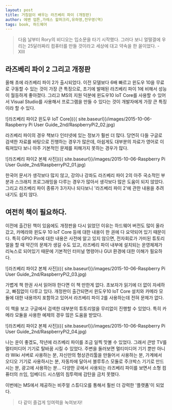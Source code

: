 ```yaml
---
layout: post
title: 거침없이 배우는 라즈베리 파이 (개정판)
author: 에벤 업튼,가레스 할퍼크리,유하영,전우영(역)
tags: book, 하드웨어
---
```


> 다음 날부터 Rory의 비디오는 입소문을 타기 시작했다. 그러다 보니 얼떨결에 우리는 25달러짜리 컴퓨터를 만들 것이라고 세상에 대고 약속을 한 꼴이었다. - XIII


## 라즈베리 파이 2 그리고 개정판

올해 초에 라즈베리 파이 2가 출시되었다. 이전 모델보다 6배 빠르고 윈도우 10을 무료로 구동할 수 있는 것이 가장 큰 특징으로, 초기에 발매된 라즈베리 파이 1에 비해서 성능이 월등하게 좋아졌다. 그리고 MS의 지원 덕분에 윈도우10 IoT Core를 사용할 수 있어서 Visual Studio를 사용해서 프로그램을 만들 수 있다는 것이 개발자에게 가장 큰 특징이라 할 수 있다.

![라즈베리 파이2 윈도우 IoT Core]({{ site.baseurl}}/images/2015-10-06-Raspberry Pi User Guide_2nd/RaspberryPi2_02.jpg)

라즈베리 파이의 경우 책보다 인터넷에 있는 정보가 훨씬 더 많다. 당연히 다들 구글로 검색한 자료를 바탕으로 진행하는 경우가 많은데, 아쉽게도 대부분의 자료가 영어로 이뤄져있다 보니 아주 기본적인 문제를 피해가지 못하는 경우가 많다.

![라즈베리 파이2 본체 사진]({{ site.baseurl}}/images/2015-10-06-Raspberry Pi User Guide_2nd/RaspberryPi2_01.jpg)

한국어 문서가 생각보다 많지 않고, 강의나 강좌도 라즈베리 파이 2의 아주 국소적인 부분과 스크래치 프로그래밍을 다루는 경우가 많아서 생각보다 많은 도움이 되지 않았다. 그리고 라즈베리 파이 종류가 3가지나 되다보니 '라즈베리 파이 2'에 관한 내용을 추려내기도 쉽지 않다.

## 여전히 책이 필요하다.

이전에 출간된 책이 있음에도 개정판을 다시 읽었던 이유는 하드웨어 버전도 많이 올라갔고, 카메라와 윈도우 10 IoT Core 등에 대한 내용이 한 권에 다 요약되어 있기 때문이다. 특히 GPIO Pin에 대한 내용은 사전에 알고 있지 않으면, 전자회로가 가미된 튜토리얼을 할 때 약간의 문제가 생길 수도 있고, 라즈베리 파이 내부에 설치되는 운영체제가 리눅스로 되어있기 때문에 기본적인 터미널 명령어나 GUI 환경에 대한 이해가 필요하다.

![라즈베리 파이2 본체 사진]({{ site.baseurl}}/images/2015-10-06-Raspberry Pi User Guide_2nd/RaspberryPi2_03.jpg)

가볍게 책 한권 사서 읽어야 한다면 이 책 만한게 없다. 초보자가 읽기에 더 없이 자세하고, 빠짐없이 다루고 있다. 개정판이 출간되면서 윈도우10 IoT Core 설치와 카메라 모듈에 대한 내용까지 포함하고 있어서 라즈베리 파이 2를 사용하는데 전혀 문제가 없다.

이 책을 보고 구글에서 검색한 대부분의 튜토리얼을 무리없이 진행할 수 있었다. 특히 카메라 모듈을 사용한 예제의 경우 많은 도움을 받았다.

![라즈베리 파이2 본체 사진]({{ site.baseurl}}/images/2015-10-06-Raspberry Pi User Guide_2nd/RaspberryPi2_04.jpg)

나는 운이 좋겠도, 작년에 라즈베리 파이를 조금 일찍 맛볼 수 있었다. 그래서  큰방 TV를 멀티미디어 기기로 탈바꿈 시킬 수 있었다. 주변을 둘러보면 멀티미디어 기기 뿐만 아니라 Wiki 서버로 사용하는 분, 자신만의 형상관리툴을 만들어서 사용하는 분, 가계에서 오디오 기기로 사용하시는 분, 자동차에 달아서 블루투스 모듈로 주크박스 기기로 만드시는 분, 광고에 사용하는 분... 다양한 곳에서 사용되는 라즈베리 파이를 보면서 소형 컴퓨터의 쓰임, 임베디드 시스템의 침투력에 감탄을 금치 못했다.

이번에는 MS에서 제공하는 비주얼 스튜디오를 통해서 훨씬 더 강력한 '플랫폼'이 되었다.

> 다 같이 즐겁게 잉여력을 녹여보자!

